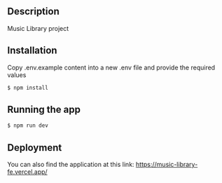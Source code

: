 ## Description

Music Library project

## Installation

Copy .env.example content into a new .env file and provide the required values

```bash
$ npm install
```

## Running the app

```bash
$ npm run dev
```

## Deployment

You can also find the application at this link: https://music-library-fe.vercel.app/
